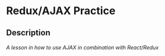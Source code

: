 # Redux/AJAX Practice
## Description
###### A lesson in how to use AJAX in combination with React/Redux